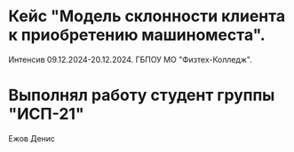 # Кейс "Модель склонности клиента к приобретению машиноместа". 

Интенсив 09.12.2024-20.12.2024. ГБПОУ МО "Физтех-Колледж".

# Выполнял работу студент группы "ИСП-21"
Ежов Денис
